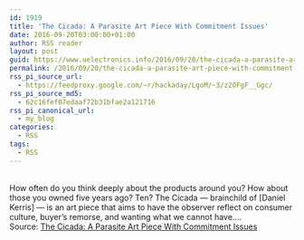 ```yaml
---
id: 1919
title: 'The Cicada: A Parasite Art Piece With Commitment Issues'
date: 2016-09-20T03:00:00+01:00
author: RSS reader
layout: post
guid: https://www.uelectronics.info/2016/09/20/the-cicada-a-parasite-art-piece-with-commitment-issues/
permalink: /2016/09/20/the-cicada-a-parasite-art-piece-with-commitment-issues/
rss_pi_source_url:
  - https://feedproxy.google.com/~r/hackaday/LgoM/~3/z2OFgF__Ggc/
rss_pi_source_md5:
  - 62c16fef07edaaf72b31bfae2a121716
rss_pi_canonical_url:
  - my_blog
categories:
  - RSS
tags:
  - RSS
---
```

&#013;  
How often do you think deeply about the products around you? How about those you owned five years ago? Ten? The Cicada — brainchild of [Daniel Kerris] — is an art piece that aims to have the observer reflect on consumer culture, buyer’s remorse, and wanting what we cannot have.…&#013;  
Source: <a href="https://feedproxy.google.com/~r/hackaday/LgoM/~3/z2OFgF__Ggc/" target="_blank">The Cicada: A Parasite Art Piece With Commitment Issues</a>